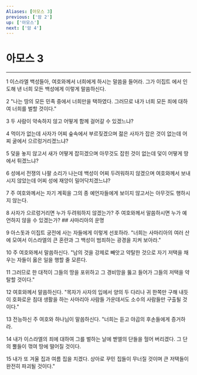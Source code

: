 ```yaml
---
Aliases: [아모스 3]
previous: ['암 2']
up: ['아모스']
next: ['암 4']
---
```

# 아모스 3

***


1 이스라엘 백성들아, 여호와께서 너희에게 하시는 말씀을 들어라. 그가 이집트 에서 인도해 낸 너희 모든 백성에게 이렇게 말씀하신다. 

2 "나는 땅의 모든 민족 중에서 너희만을 택하였다. 그러므로 내가 너희 모든 죄에 대하여 너희를 벌할 것이다." 

3 두 사람이 약속하지 않고 어떻게 함께 걸어갈 수 있겠느냐? 

4 먹이가 없는데 사자가 어찌 숲속에서 부르짖겠으며 젊은 사자가 잡은 것이 없는데 어찌 굴에서 으르렁거리겠느냐? 

5 덫을 놓지 않고서 새가 어떻게 잡히겠으며 아무것도 잡힌 것이 없는데 덫이 어떻게 땅에서 튀겠느냐? 

6 성에서 전쟁의 나팔 소리가 나는데 백성이 어찌 두려워하지 않겠으며 여호와께서 보내시지 않았는데 어찌 성에 재앙이 밀어닥치겠느냐? 

7 주 여호와께서는 자기 계획을 그의 종 예언자들에게 보이지 않고서는 아무것도 행하시지 않는다. 

8 사자가 으르렁거리면 누가 두려워하지 않겠는가? 주 여호와께서 말씀하시면 누가 예언하지 않을 수 있겠는가? ## 사마리아의 운명 

9 아스돗과 이집트 궁전에 사는 자들에게 이렇게 선포하라. "너희는 사마리아의 여러 산에 모여서 이스라엘의 큰 혼란과 그 백성이 범죄하는 광경을 지켜 보아라." 

10 주 여호와께서 말씀하신다. "남의 것을 강제로 빼앗고 약탈한 것으로 자기 저택을 채우는 자들이 옳은 일을 행할 줄 모른다. 

11 그러므로 한 대적이 그들의 땅을 포위하고 그 경비망을 뚫고 들어가 그들의 저택을 약탈할 것이다." 

12 여호와께서 말씀하신다. "목자가 사자의 입에서 양의 두 다리나 귀 한쪽만 구해 내듯이 호화로운 침대 생활을 하는 사마리아 사람들 가운데서도 소수의 사람들만 구출될 것이다." 

13 전능하신 주 여호와 하나님이 말씀하신다. "너희는 듣고 야곱의 후손들에게 증거하라. 

14 내가 이스라엘의 죄에 대하여 그를 벌하는 날에 벧엘의 단들을 헐어 버리겠다. 그 단의 뿔들이 꺾여 땅에 떨어질 것이다. 

15 내가 또 겨울 집과 여름 집을 치겠다. 상아로 꾸민 집들이 무너질 것이며 큰 저택들이 완전히 파괴될 것이다."
